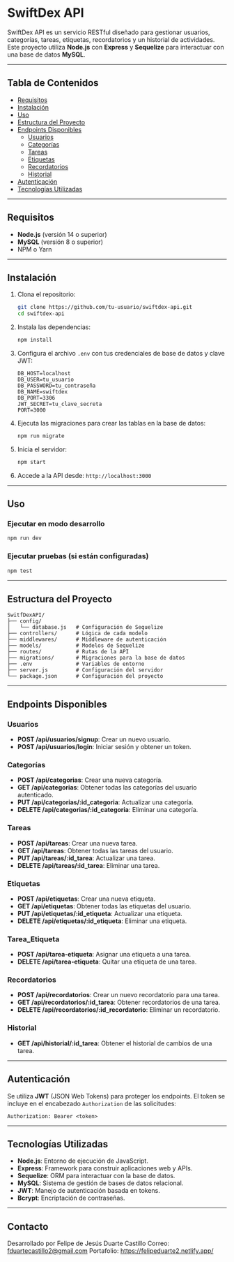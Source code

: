 # SwiftDex API

SwiftDex API es un servicio RESTful diseñado para gestionar usuarios, categorías, tareas, etiquetas, recordatorios y un historial de actividades. Este proyecto utiliza **Node.js** con **Express** y **Sequelize** para interactuar con una base de datos **MySQL**.

---

## Tabla de Contenidos

- [Requisitos](#requisitos)
- [Instalación](#instalación)
- [Uso](#uso)
- [Estructura del Proyecto](#estructura-del-proyecto)
- [Endpoints Disponibles](#endpoints-disponibles)
  - [Usuarios](#usuarios)
  - [Categorías](#categorías)
  - [Tareas](#tareas)
  - [Etiquetas](#etiquetas)
  - [Recordatorios](#recordatorios)
  - [Historial](#historial)
- [Autenticación](#autenticación)
- [Tecnologías Utilizadas](#tecnologías-utilizadas)

---

## Requisitos

- **Node.js** (versión 14 o superior)
- **MySQL** (versión 8 o superior)
- NPM o Yarn

---

## Instalación

1. Clona el repositorio:

   ```bash
   git clone https://github.com/tu-usuario/swiftdex-api.git
   cd swiftdex-api
   ```

2. Instala las dependencias:

   ```bash
   npm install
   ```

3. Configura el archivo `.env` con tus credenciales de base de datos y clave JWT:

   ```env
   DB_HOST=localhost
   DB_USER=tu_usuario
   DB_PASSWORD=tu_contraseña
   DB_NAME=swiftdex
   DB_PORT=3306
   JWT_SECRET=tu_clave_secreta
   PORT=3000
   ```

4. Ejecuta las migraciones para crear las tablas en la base de datos:

   ```bash
   npm run migrate
   ```

5. Inicia el servidor:

   ```bash
   npm start
   ```

6. Accede a la API desde: `http://localhost:3000`

---

## Uso

### Ejecutar en modo desarrollo

```bash
npm run dev
```

### Ejecutar pruebas (si están configuradas)

```bash
npm test
```

---

## Estructura del Proyecto

```
SwitfDexAPI/
├── config/
│   └── database.js   # Configuración de Sequelize
├── controllers/      # Lógica de cada modelo
├── middlewares/      # Middleware de autenticación
├── models/           # Modelos de Sequelize
├── routes/           # Rutas de la API
├── migrations/       # Migraciones para la base de datos
├── .env              # Variables de entorno
├── server.js         # Configuración del servidor
└── package.json      # Configuración del proyecto
```

---

## Endpoints Disponibles

### Usuarios

- **POST /api/usuarios/signup**: Crear un nuevo usuario.
- **POST /api/usuarios/login**: Iniciar sesión y obtener un token.

### Categorías

- **POST /api/categorias**: Crear una nueva categoría.
- **GET /api/categorias**: Obtener todas las categorías del usuario autenticado.
- **PUT /api/categorias/:id_categoria**: Actualizar una categoría.
- **DELETE /api/categorias/:id_categoria**: Eliminar una categoría.

### Tareas

- **POST /api/tareas**: Crear una nueva tarea.
- **GET /api/tareas**: Obtener todas las tareas del usuario.
- **PUT /api/tareas/:id_tarea**: Actualizar una tarea.
- **DELETE /api/tareas/:id_tarea**: Eliminar una tarea.

### Etiquetas

- **POST /api/etiquetas**: Crear una nueva etiqueta.
- **GET /api/etiquetas**: Obtener todas las etiquetas del usuario.
- **PUT /api/etiquetas/:id_etiqueta**: Actualizar una etiqueta.
- **DELETE /api/etiquetas/:id_etiqueta**: Eliminar una etiqueta.

### Tarea_Etiqueta

- **POST /api/tarea-etiqueta**: Asignar una etiqueta a una tarea.
- **DELETE /api/tarea-etiqueta**: Quitar una etiqueta de una tarea.

### Recordatorios

- **POST /api/recordatorios**: Crear un nuevo recordatorio para una tarea.
- **GET /api/recordatorios/:id_tarea**: Obtener recordatorios de una tarea.
- **DELETE /api/recordatorios/:id_recordatorio**: Eliminar un recordatorio.

### Historial

- **GET /api/historial/:id_tarea**: Obtener el historial de cambios de una tarea.

---

## Autenticación

Se utiliza **JWT** (JSON Web Tokens) para proteger los endpoints. El token se incluye en el encabezado `Authorization` de las solicitudes:

```
Authorization: Bearer <token>
```

---

## Tecnologías Utilizadas

- **Node.js**: Entorno de ejecución de JavaScript.
- **Express**: Framework para construir aplicaciones web y APIs.
- **Sequelize**: ORM para interactuar con la base de datos.
- **MySQL**: Sistema de gestión de bases de datos relacional.
- **JWT**: Manejo de autenticación basada en tokens.
- **Bcrypt**: Encriptación de contraseñas.

---

## Contacto

Desarrollado por Felipe de Jesús Duarte Castillo
Correo: fduartecastillo2@gmail.com
Portafolio: https://felipeduarte2.netlify.app/
